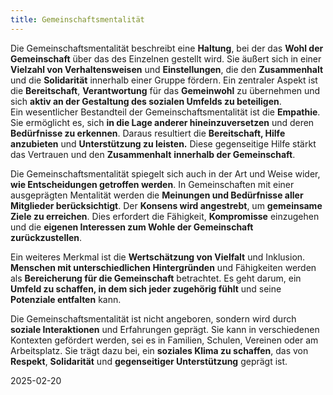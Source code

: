 ```yaml
---
title: Gemeinschaftsmentalität
---
```


Die Gemeinschaftsmentalität beschreibt eine **Haltung**, bei der das **Wohl der Gemeinschaft** über das des Einzelnen gestellt wird. Sie äußert sich in einer **Vielzahl von Verhaltensweisen** und **Einstellungen**, die den **Zusammenhalt** und die **Solidarität** innerhalb einer Gruppe fördern. Ein zentraler Aspekt ist die **Bereitschaft**, **Verantwortung** für das **Gemeinwohl** zu übernehmen und sich **aktiv an der Gestaltung des sozialen Umfelds zu beteiligen**.  
Ein wesentlicher Bestandteil der Gemeinschaftsmentalität ist die **Empathie**. Sie ermöglicht es, sich **in die Lage anderer hineinzuversetzen** und deren **Bedürfnisse zu erkennen**. Daraus resultiert die **Bereitschaft, Hilfe anzubieten** und **Unterstützung zu leisten.** Diese gegenseitige Hilfe stärkt das Vertrauen und den **Zusammenhalt** **innerhalb der Gemeinschaft**.

Die Gemeinschaftsmentalität spiegelt sich auch in der Art und Weise wider, **wie Entscheidungen getroffen werden**. In Gemeinschaften mit einer ausgeprägten Mentalität werden die **Meinungen und Bedürfnisse aller Mitglieder berücksichtigt**. Der **Konsens wird angestrebt**, um **gemeinsame Ziele zu erreichen**. Dies erfordert die Fähigkeit, **Kompromisse** einzugehen und die **eigenen Interessen zum Wohle der Gemeinschaft zurückzustellen**.

Ein weiteres Merkmal ist die **Wertschätzung von Vielfalt** und Inklusion. **Menschen mit unterschiedlichen Hintergründen** und Fähigkeiten werden als **Bereicherung für die Gemeinschaft** betrachtet. Es geht darum, ein **Umfeld zu schaffen, in dem sich jeder zugehörig fühlt** und seine **Potenziale entfalten** kann.

Die Gemeinschaftsmentalität ist nicht angeboren, sondern wird durch **soziale Interaktionen** und Erfahrungen geprägt. Sie kann in verschiedenen Kontexten gefördert werden, sei es in Familien, Schulen, Vereinen oder am Arbeitsplatz. Sie trägt dazu bei, ein **soziales Klima zu schaffen**, das von **Respekt**, **Solidarität** und **gegenseitiger Unterstützung** geprägt ist.

2025-02-20
